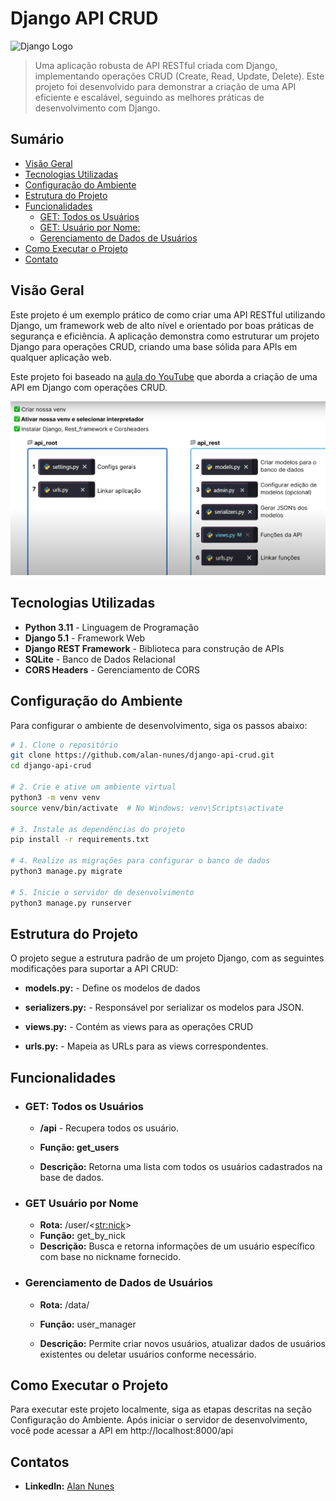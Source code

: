 # Django API CRUD

![Django Logo](https://www.djangoproject.com/m/img/logos/django-logo-negative.png)

> Uma aplicação robusta de API RESTful criada com Django, implementando operações CRUD (Create, Read, Update, Delete). Este projeto foi desenvolvido para demonstrar a criação de uma API eficiente e escalável, seguindo as melhores práticas de desenvolvimento com Django.

## Sumário

- [Visão Geral](#visão-geral)
- [Tecnologias Utilizadas](#tecnologias-utilizadas)
- [Configuração do Ambiente](#configuração-do-ambiente)
- [Estrutura do Projeto](#estrutura-do-projeto)
- [Funcionalidades](#funcionalidades)
  - [GET: Todos os Usuários](#get-todos-os-usuários)
  - [GET: Usuário por Nome:](#get-usuário-por-nome)
  - [Gerenciamento de Dados de Usuários](#gerenciamento-de-dados-de-usuários)
- [Como Executar o Projeto](#como-executar-o-projeto)
- [Contato](#contato)

## Visão Geral

Este projeto é um exemplo prático de como criar uma API RESTful utilizando Django, um framework web de alto nível e orientado por boas práticas de segurança e eficiência. A aplicação demonstra como estruturar um projeto Django para operações CRUD, criando uma base sólida para APIs em qualquer aplicação web.

Este projeto foi baseado na [aula do YouTube](https://www.youtube.com/watch?v=Q2tEqNfgIXM) que aborda a criação de uma API em Django com operações CRUD. 

![Estrutura do Projeto](./image.png)

## Tecnologias Utilizadas

- **Python 3.11** - Linguagem de Programação
- **Django 5.1** - Framework Web
- **Django REST Framework** - Biblioteca para construção de APIs
- **SQLite** - Banco de Dados Relacional
- **CORS Headers** - Gerenciamento de CORS

## Configuração do Ambiente

Para configurar o ambiente de desenvolvimento, siga os passos abaixo:

```bash
# 1. Clone o repositório
git clone https://github.com/alan-nunes/django-api-crud.git
cd django-api-crud

# 2. Crie e ative um ambiente virtual
python3 -m venv venv
source venv/bin/activate  # No Windows: venv\Scripts\activate

# 3. Instale as dependências do projeto
pip install -r requirements.txt

# 4. Realize as migrações para configurar o banco de dados
python3 manage.py migrate

# 5. Inicie o servidor de desenvolvimento
python3 manage.py runserver
```

## Estrutura do Projeto

O projeto segue a estrutura padrão de um projeto Django, com as seguintes modificações para suportar a API CRUD:

- **models.py:** - Define os modelos de dados

- **serializers.py:** - Responsável por serializar os modelos para JSON.

- **views.py:** - Contém as views para as operações CRUD

- **urls.py:** - Mapeia as URLs para as views correspondentes.

## Funcionalidades
- ### GET: Todos os Usuários
    - **/api** - Recupera todos os usuário.

    - **Função: get_users**

    - **Descrição:** Retorna uma lista com todos os usuários cadastrados na base de dados.

- ### GET Usuário por Nome
    - **Rota:** /user/<<str:nick>>
    - **Função:** get_by_nick
    - **Descrição:** Busca e retorna informações de um usuário específico com base no nickname fornecido.

- ### Gerenciamento de Dados de Usuários
    - **Rota:** /data/

    - **Função:** user_manager

    - **Descrição:** Permite criar novos usuários, atualizar dados de usuários existentes ou deletar usuários conforme necessário.

## Como Executar o Projeto
Para executar este projeto localmente, siga as etapas descritas na seção Configuração do Ambiente. Após iniciar o servidor de desenvolvimento, você pode acessar a API em http://localhost:8000/api


## Contatos
 - **Linkedln:** [Alan Nunes](https://www.linkedin.com/in/alan-sn/)
